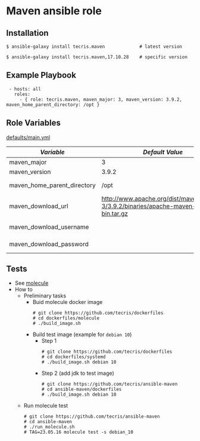 # Maven ansible role


Installation
------------

 `$ ansible-galaxy install tecris.maven             # latest version`
 
 `$ ansible-galaxy install tecris.maven,17.10.28    # specific version`

Example Playbook
----------------
```
 - hosts: all
   roles:
     - { role: tecris.maven, maven_major: 3, maven_version: 3.9.2, maven_home_parent_directory: /opt }
```

Role Variables
--------------

[defaults/main.yml](defaults/main.yml)

|*Variable*  | *Default Value* |*Description* |
| --- | --- | --- |
| maven_major | 3 | MAJOR [version](http://semver.org/) |
| maven_version | 3.9.2 | Version number|
| maven_home_parent_directory | /opt | MAVEN_HOME parent directory|
| maven_download_url |http://www.apache.org/dist/maven/maven-3/3.9.2/binaries/apache-maven-3.9.2-bin.tar.gz| If using mirror/proxy (see [ansible.builtin.get_url](https://docs.ansible.com/ansible/latest/collections/ansible/builtin/get_url_module.html)) |
|maven_download_username||see [url_username](https://docs.ansible.com/ansible/latest/collections/ansible/builtin/get_url_module.html#parameter-url_username) parameter|
|maven_download_password||see [url_password](https://docs.ansible.com/ansible/latest/collections/ansible/builtin/get_url_module.html#parameter-url_password) parameter|


Tests
-----
* See [molecule](./molecule)
* How to
  * Preliminary tasks
    * Buid molecule docker image
      ```
      # git clone https://github.com/tecris/dockerfiles
      # cd dockerfiles/molecule
      # ./build_image.sh
      ```
    * Build test image (example for `debian 10`)
      * Step 1
        ```   
        # git clone https://github.com/tecris/dockerfiles
        # cd dockerfiles/systemd
        # ./build_image.sh debian 10
        ```
      * Step 2 (add jdk to test image)
        ```   
        # git clone https://github.com/tecris/ansible-maven
        # cd ansible-maven/dockerfiles
        # ./build_image.sh debian 10
        ```
  * Run molecule test
    ```   
    # git clone https://github.com/tecris/ansible-maven
    # cd ansible-maven
    # ./run_molecule.sh
    # TAG=23.05.16 molecule test -s debian_10
    ```
